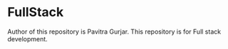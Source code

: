 # FullStack
Author of this repository is Pavitra Gurjar.
This repository is for Full stack development.
